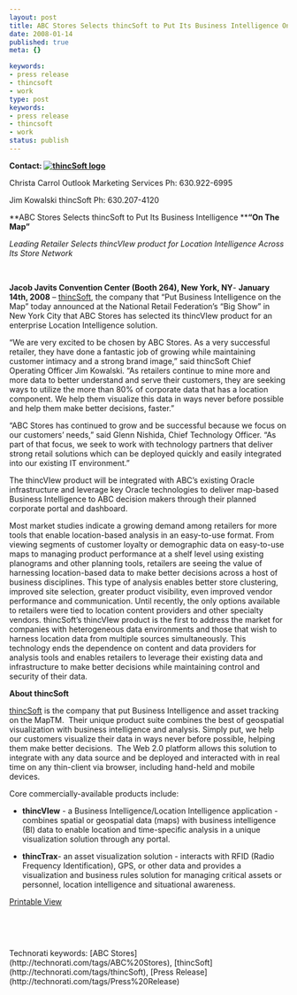 ```yaml
---
layout: post
title: ABC Stores Selects thincSoft to Put Its Business Intelligence On The Map
date: 2008-01-14
published: true
meta: {}

keywords:
- press release
- thincsoft
- work
type: post
keywords:
- press release
- thincsoft
- work
status: publish
---
```



**Contact: [![thincSoft logo](http://media.eick.us/2011/05/2100790462_78f9d70aea_m.jpg)](http://thincSoft.com)**



Christa Carrol Outlook Marketing Services Ph: 630.922-6995



Jim Kowalski thincSoft Ph: 630.207-4120



**ABC Stores Selects thincSoft to Put Its Business Intelligence ****“On The Map”**



_Leading Retailer Selects thincVIew product for Location Intelligence Across Its Store Network_



 



**Jacob Javits Convention Center (Booth 264), New York, NY**- **January 14th, 2008** – [thincSoft](/admin/Pages/www.thincsoft.com), the company that “Put Business Intelligence on the Map” today announced at the National Retail Federation’s “Big Show” in New York City that ABC Stores has selected its thincVIew product for an enterprise Location Intelligence solution.



“We are very excited to be chosen by ABC Stores. As a very successful retailer, they have done a fantastic job of growing while maintaining customer intimacy and a strong brand image,” said thincSoft Chief Operating Officer Jim Kowalski. “As retailers continue to mine more and more data to better understand and serve their customers, they are seeking ways to utilize the more than 80% of corporate data that has a location component. We help them visualize this data in ways never before possible and help them make better decisions, faster.”



“ABC Stores has continued to grow and be successful because we focus on our customers’ needs,” said Glenn Nishida, Chief Technology Officer. “As part of that focus, we seek to work with technology partners that deliver strong retail solutions which can be deployed quickly and easily integrated into our existing IT environment.”



The thincVIew product will be integrated with ABC’s existing Oracle infrastructure and leverage key Oracle technologies to deliver map-based Business Intelligence to ABC decision makers through their planned corporate portal and dashboard.



Most market studies indicate a growing demand among retailers for more tools that enable location-based analysis in an easy-to-use format. From viewing segments of customer loyalty or demographic data on easy-to-use maps to managing product performance at a shelf level using existing planograms and other planning tools, retailers are seeing the value of harnessing location-based data to make better decisions across a host of business disciplines. This type of analysis enables better store clustering, improved site selection, greater product visibility, even improved vendor performance and communication. Until recently, the only options available to retailers were tied to location content providers and other specialty vendors. thincSoft’s thincVIew product is the first to address the market for companies with heterogeneous data environments and those that wish to harness location data from multiple sources simultaneously. This technology ends the dependence on content and data providers for analysis tools and enables retailers to leverage their existing data and infrastructure to make better decisions while maintaining control and security of their data.



**About thincSoft**



[thincSoft](/admin/Pages/www.thincsoft.com) is the company that put Business Intelligence and asset tracking on the MapTM.  Their unique product suite combines the best of geospatial visualization with business intelligence and analysis. Simply put, we help our customers visualize their data in ways never before possible, helping them make better decisions.  The Web 2.0 platform allows this solution to integrate with any data source and be deployed and interacted with in real time on any thin-client via browser, including hand-held and mobile devices. 



Core commercially-available products include:

- **thincVIew** - a Business Intelligence/Location Intelligence application - combines spatial or geospatial data (maps) with business intelligence (BI) data to enable location and time-specific analysis in a unique visualization solution through any portal. 

- **thincTrax**- an asset visualization solution - interacts with RFID (Radio Frequency Identification), GPS, or other data and provides a visualization and business rules solution for managing critical assets or personnel, location intelligence and situational awareness.



[Printable View](http://www.andyeick.com/_blogMedia/ABCStoresSelectsthincSofttoPutItsBusines_87F1/ABC-Stores-thincVIew-announcement.pdf)



 



 

<div class="wlWriterSmartContent" style="margin: 0px;padding: 0px">Technorati keywords: [ABC Stores](http://technorati.com/tags/ABC%20Stores), [thincSoft](http://technorati.com/tags/thincSoft), [Press Release](http://technorati.com/tags/Press%20Release)</div>
